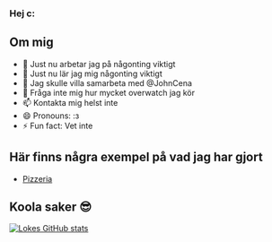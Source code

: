 ### Hej c:
## Om mig

- 🔭 Just nu arbetar jag på någonting viktigt
- 🌱 Just nu lär jag mig någonting viktigt
- 👯 Jag skulle villa samarbeta med @JohnCena
- 💬 Fråga inte mig hur mycket overwatch jag kör
- 📫 Kontakta mig helst inte
- 😄 Pronouns: :з
- ⚡ Fun fact: Vet inte

## Här finns några exempel på vad jag har gjort

- [Pizzeria](http://lokeoberg04.github.io/te4-pizza/)

## Koola saker 😎

[![Lokes GitHub stats](https://github-readme-stats.vercel.app/api?username=LokeOberg04&show_icons=true&theme=synthwave)](https://github.com/LokeOberg04/github-readme-stats)

<!--
**LokeOberg04/LokeOberg04** is a ✨ _special_ ✨ repository because its `README.md` (this file) appears on your GitHub profile.

Here are some ideas to get you started:

- 🔭 I’m currently working on ...
- 🌱 I’m currently learning ...
- 👯 I’m looking to collaborate on ...
- 🤔 I’m looking for help with ...
- 💬 Ask me about ...
- 📫 How to reach me: ...
- 😄 Pronouns: ...
- ⚡ Fun fact: ...
-->

